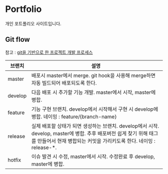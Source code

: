 # Portfolio

개인 포트폴리오 사이트입니다.

## Git flow
참고 : [git을 기반으로 한 프로젝트 개발 프로세스](https://www.dropbox.com/s/yazdsa7q0wjizyz/GIT%EC%9D%84%20%EA%B8%B0%EB%B0%98%EC%9C%BC%EB%A1%9C%20%ED%95%9C%20%ED%94%84%EB%A1%9C%EC%A0%9D%ED%8A%B8%20%EA%B0%9C%EB%B0%9C%ED%94%84%EB%A1%9C%EC%84%B8%EC%8A%A4.pdf?dl=0)

브랜치 | 설명
----|-----
master | 배포시 master에서 merge. git hook을 사용해 merge하면 자동 빌드되어 배포되도록 한다.
develop | 다음 배포 시 추가할 기능 개발. master에서 시작, master에 병합.
feature | 기능 구현 브랜치. develop에서 시작해서 구현 시 develop에 병합. 네이밍 : feature/{branch-name}
release | 실제 배포할 상태가 되면 생성하는 브랜치. develop에서 시작. develop, master에 병합. 추후 배포버전 쉽게 찾기 위해 태그를 만들어서 현재 병합되는 커밋을 가리키도록 한다. 네이밍 : release-*.
hotfix | 이슈 발견 시 수정, master에서 시작. 수정완료 후 develop, master에 병합.


